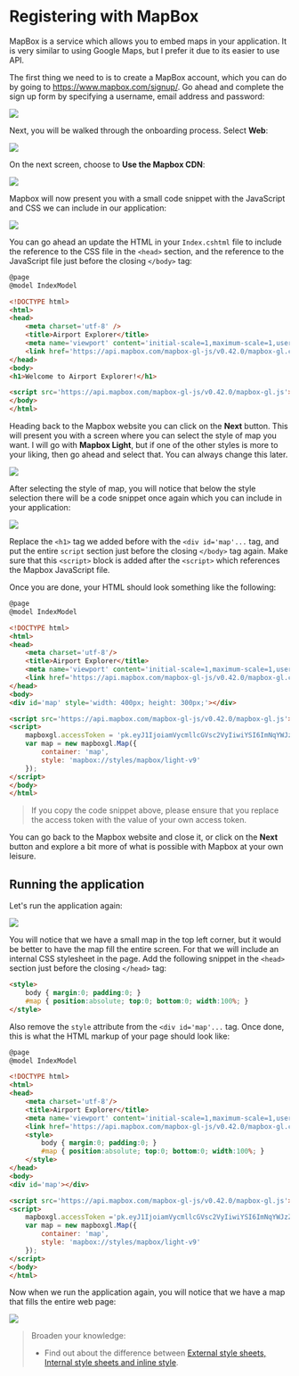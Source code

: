 # Registering with MapBox

MapBox is a service which allows you to embed maps in your application. It is very similar to using Google Maps, but I prefer it due to its easier to use API.

The first thing we need to is to create a MapBox account, which you can do by going to https://www.mapbox.com/signup/. Go ahead and complete the sign up form by specifying a username, email address and password:

![](mapbox-signup.png)

Next, you will be walked through the onboarding process. Select **Web**:

![](mapbox-onboarding-1.png)

On the next screen, choose to **Use the Mapbox CDN**:

![](mapbox-onboarding-2.png)

Mapbox will now present you with a small code snippet with the JavaScript and CSS we can include in our application:

![](mapbox-onboarding-3.png)

You can go ahead an update the HTML in your `Index.cshtml` file to include the reference to the CSS file in the `<head>` section, and the reference to the JavaScript file just before the closing `</body>` tag:

```html
@page
@model IndexModel

<!DOCTYPE html>
<html>
<head>
    <meta charset='utf-8' />
    <title>Airport Explorer</title>
    <meta name='viewport' content='initial-scale=1,maximum-scale=1,user-scalable=no' />
    <link href='https://api.mapbox.com/mapbox-gl-js/v0.42.0/mapbox-gl.css' rel='stylesheet' />
</head>
<body>
<h1>Welcome to Airport Explorer!</h1>

<script src='https://api.mapbox.com/mapbox-gl-js/v0.42.0/mapbox-gl.js'></script>
</body>
</html>
```

Heading back to the Mapbox website you can click on the **Next** button. This will present you with a screen where you can select the style of map you want. I will go with **Mapbox Light**, but if one of the other styles is more to your liking, then go ahead and select that. You can always change this later.

![](mapbox-onboarding-4.png)

After selecting the style of map, you will notice that below the style selection there will be a code snippet once again which you can include in your application:

![](mapbox-onboarding-5.png)

Replace the `<h1>` tag we added before with the `<div id='map'...` tag, and put the entire `script` section just before the closing `</body>` tag again. Make sure that this `<script>` block is added after the `<script>` which references the Mapbox JavaScript file.

Once you are done, your HTML should look something like the following:

```html
@page
@model IndexModel

<!DOCTYPE html>
<html>
<head>
    <meta charset='utf-8'/>
    <title>Airport Explorer</title>
    <meta name='viewport' content='initial-scale=1,maximum-scale=1,user-scalable=no'/>
    <link href='https://api.mapbox.com/mapbox-gl-js/v0.42.0/mapbox-gl.css' rel='stylesheet'/>
</head>
<body>
<div id='map' style='width: 400px; height: 300px;'></div>

<script src='https://api.mapbox.com/mapbox-gl-js/v0.42.0/mapbox-gl.js'></script>
<script>
    mapboxgl.accessToken = 'pk.eyJ1IjoiamVycmllcGVsc2VyIiwiYSI6ImNqYWJzZGthNDAyeDQzM29pYTFoY3hvYWoifQ.1oV15V4Q4r-RrSw-vU7JkA';
    var map = new mapboxgl.Map({
        container: 'map',
        style: 'mapbox://styles/mapbox/light-v9'
    });
</script>
</body>
</html>
```

> If you copy the code snippet above, please ensure that you replace the access token with the value of your own access token.

You can go back to the Mapbox website and close it, or click on the **Next** button and explore a bit more of what is possible with Mapbox at your own leisure.

## Running the application

Let's run the application again:

![](run-app-small-map.png)

You will notice that we have a small map in the top left corner, but it would be better to have the map fill the entire screen. For that we will include an internal CSS stylesheet in the page. Add the following snippet in the `<head>` section just before the closing `</head>` tag:

```html
<style>
    body { margin:0; padding:0; }
    #map { position:absolute; top:0; bottom:0; width:100%; }
</style>
```

Also remove the `style` attribute from the `<div id='map'...` tag. Once done, this is what the HTML markup of your page should look like:

```html
@page
@model IndexModel

<!DOCTYPE html>
<html>
<head>
    <meta charset='utf-8'/>
    <title>Airport Explorer</title>
    <meta name='viewport' content='initial-scale=1,maximum-scale=1,user-scalable=no'/>
    <link href='https://api.mapbox.com/mapbox-gl-js/v0.42.0/mapbox-gl.css' rel='stylesheet'/>
    <style>
        body { margin:0; padding:0; }
        #map { position:absolute; top:0; bottom:0; width:100%; }
    </style>
</head>
<body>
<div id='map'></div>

<script src='https://api.mapbox.com/mapbox-gl-js/v0.42.0/mapbox-gl.js'></script>
<script>
    mapboxgl.accessToken ='pk.eyJ1IjoiamVycmllcGVsc2VyIiwiYSI6ImNqYWJzZGthNDAyeDQzM29pYTFoY3hvYWoifQ.1oV15V4Q4r-RrSw-vU7JkA';
    var map = new mapboxgl.Map({
        container: 'map',
        style: 'mapbox://styles/mapbox/light-v9'
    });
</script>
</body>
</html>
```

Now when we run the application again, you will notice that we have a map that fills the entire web page:

![](run-app-full-map.png)

> Broaden your knowledge:
>
> * Find out about the difference between [External style sheets, Internal style sheets and inline style](https://www.w3schools.com/CSS/css_howto.asp).